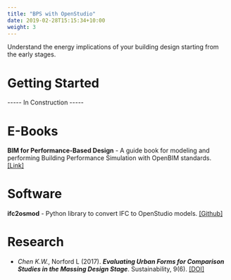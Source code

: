 ```yaml
---
title: "BPS with OpenStudio"
date: 2019-02-28T15:15:34+10:00
weight: 3
---
```


Understand the energy implications of your building design starting from the early stages.

# Getting Started
----- In Construction -----

# E-Books
**BIM for Performance-Based Design** - A guide book for modeling and performing Building Performance Simulation with OpenBIM standards. <a href="https://chenkianwee.github.io/bim4pbd" target="_blank">[Link]</a>

# Software
**ifc2osmod** - Python library to convert IFC to OpenStudio models. <a href="https://github.com/chenkianwee/ifc2osmod" target="_blank">[Github]</a>

# Research
- *Chen K.W.*, Norford L (2017). ***Evaluating Urban Forms for Comparison Studies in the Massing Design Stage***. Sustainability, 9(6). <a href="https://doi.org/10.3390/su9060987" target="_blank">[DOI]</a>

